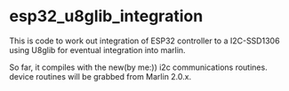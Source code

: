 # esp32_u8glib_integration

This is code to work out integration of ESP32 controller to a I2C-SSD1306 using U8glib for eventual integration into marlin.

So far, it compiles with the new(by me:)) i2c communications routines.  device routines will be grabbed from Marlin 2.0.x.

